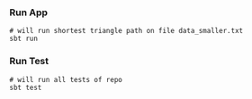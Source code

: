 ### Run App
```shell
# will run shortest triangle path on file data_smaller.txt
sbt run
```

### Run Test
```shell
# will run all tests of repo
sbt test
```